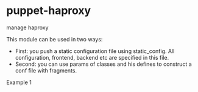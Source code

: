 puppet-haproxy
==============

manage haproxy

This module can be used in two ways:
 - First: you push a static configuration file using static_config. All configuration, frontend, backend etc are specified in this file.
 - Second: you can use params of classes and his defines to construct a conf file with fragments.


 Example 1
